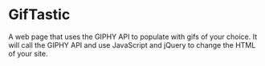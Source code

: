 # GifTastic

A web page that uses the GIPHY API to populate with gifs of your choice. It will call the GIPHY API and use JavaScript and jQuery to change the HTML of your site.
